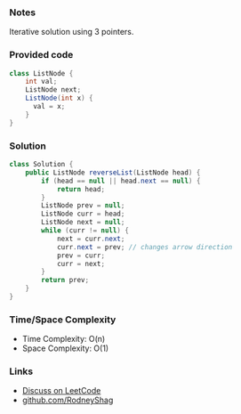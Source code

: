 ### Notes

Iterative solution using 3 pointers.

### Provided code

```java
class ListNode {
    int val;
    ListNode next;
    ListNode(int x) {
      val = x;
    }
}
```

### Solution

```java
class Solution {
    public ListNode reverseList(ListNode head) {
        if (head == null || head.next == null) {
            return head;
        }
        ListNode prev = null;
        ListNode curr = head;
        ListNode next = null;
        while (curr != null) {
            next = curr.next;
            curr.next = prev; // changes arrow direction
            prev = curr;
            curr = next;
        }
        return prev;
    }
}
```

### Time/Space Complexity

- Time Complexity: O(n)
- Space Complexity: O(1)

### Links

- [Discuss on LeetCode](https://leetcode.com/problems/reverse-linked-list/discuss/304467)
- [github.com/RodneyShag](https://github.com/RodneyShag)
